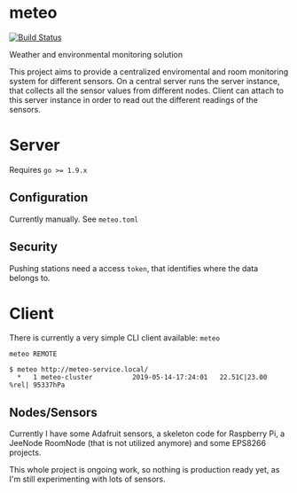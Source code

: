 # meteo

[![Build Status](https://travis-ci.org/grisu48/meteo.svg?branch=master)](https://travis-ci.org/grisu48/meteo)

Weather and environmental monitoring solution

This project aims to provide a centralized enviromental and room monitoring system for different sensors.
On a central server runs the server instance, that collects all the sensor values from different nodes.
Client can attach to this server instance in order to read out the different readings of the sensors.

# Server

Requires `go >= 1.9.x`

## Configuration

Currently manually. See `meteo.toml`

## Security

Pushing stations need a access `token`, that identifies where the data belongs to.

# Client

There is currently a very simple CLI client available: `meteo`

    meteo REMOTE
    
    $ meteo http://meteo-service.local/
      *   1 meteo-cluster          2019-05-14-17:24:01   22.51C|23.00 %rel| 95337hPa

## Nodes/Sensors

Currently I have some Adafruit sensors, a skeleton code for Raspberry Pi, a JeeNode RoomNode (that is not utilized anymore) and some EPS8266 projects.

This whole project is ongoing work, so nothing is production ready yet, as I'm still experimenting with lots of sensors.
